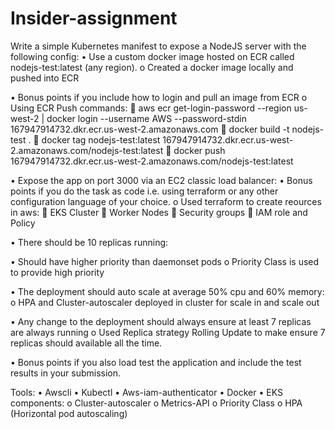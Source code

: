 # Insider-assignment
Write a simple Kubernetes manifest to expose a NodeJS server with the following config:
•	Use a custom docker image hosted on ECR called nodejs-test:latest (any region).
o	Created a docker image locally and pushed into ECR
 

•	Bonus points if you include how to login and pull an image from ECR
o	Using ECR Push commands:
	aws ecr get-login-password --region us-west-2 | docker login --username AWS --password-stdin 167947914732.dkr.ecr.us-west-2.amazonaws.com
	docker build -t nodejs-test .
	docker tag nodejs-test:latest 167947914732.dkr.ecr.us-west-2.amazonaws.com/nodejs-test:latest
	docker push 167947914732.dkr.ecr.us-west-2.amazonaws.com/nodejs-test:latest

•	Expose the app on port 3000 via an EC2 classic load balancer: 
•	Bonus points if you do the task as code i.e. using terraform or any other configuration language of your choice.
o	Used terraform to create reources in aws:
	EKS Cluster
	Worker Nodes
	Security groups
	IAM role and Policy


•	There should be 10 replicas running:
 


•	Should have higher priority than daemonset pods
o	Priority Class is used to provide high priority


•	The deployment should auto scale at average 50% cpu and 60% memory:
o	HPA and Cluster-autoscaler deployed in cluster for scale in and scale out
 

•	Any change to the deployment should always ensure at least 7 replicas are always running 
o	Used Replica strategy Rolling Update to make ensure 7 replicas should available all the time.




•	Bonus points if you also load test the application and include the test results in your submission.
 

Tools:
•	Awscli
•	Kubectl
•	Aws-iam-authenticator
•	Docker
•	EKS components:
o	Cluster-autoscaler
o	Metrics-API
o	Priority Class
o	HPA (Horizontal pod autoscaling)
